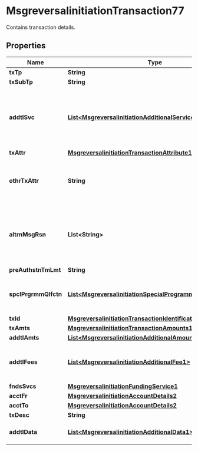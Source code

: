 

# MsgreversalinitiationTransaction77

Contains transaction details.
## Properties

Name | Type | Description | Notes
------------ | ------------- | ------------- | -------------
**txTp** | **String** |  |  [optional]
**txSubTp** | **String** |  |  [optional]
**addtlSvc** | [**List&lt;MsgreversalinitiationAdditionalService1&gt;**](MsgreversalinitiationAdditionalService1.md) | Additional functions or services to be performed in conjunction with the transaction. |  [optional]
**txAttr** | [**MsgreversalinitiationTransactionAttribute1Code**](MsgreversalinitiationTransactionAttribute1Code.md) |  |  [optional]
**othrTxAttr** | **String** | Other transaction attribute defined at national or private level. |  [optional]
**altrnMsgRsn** | **List&lt;String&gt;** | Supports message reason codes that are not defined in external code list. |  [optional]
**preAuthstnTmLmt** | **String** |  |  [optional]
**spclPrgrmmQlfctn** | [**List&lt;MsgreversalinitiationSpecialProgrammeQualification1&gt;**](MsgreversalinitiationSpecialProgrammeQualification1.md) | Data to qualify for incentive or other related programmes. |  [optional]
**txId** | [**MsgreversalinitiationTransactionIdentification8**](MsgreversalinitiationTransactionIdentification8.md) |  |  [optional]
**txAmts** | [**MsgreversalinitiationTransactionAmounts1**](MsgreversalinitiationTransactionAmounts1.md) |  |  [optional]
**addtlAmts** | [**List&lt;MsgreversalinitiationAdditionalAmounts1&gt;**](MsgreversalinitiationAdditionalAmounts1.md) |  |  [optional]
**addtlFees** | [**List&lt;MsgreversalinitiationAdditionalFee1&gt;**](MsgreversalinitiationAdditionalFee1.md) | Fees not included in the transaction amount. |  [optional]
**fndsSvcs** | [**MsgreversalinitiationFundingService1**](MsgreversalinitiationFundingService1.md) |  |  [optional]
**acctFr** | [**MsgreversalinitiationAccountDetails2**](MsgreversalinitiationAccountDetails2.md) |  |  [optional]
**acctTo** | [**MsgreversalinitiationAccountDetails2**](MsgreversalinitiationAccountDetails2.md) |  |  [optional]
**txDesc** | **String** |  |  [optional]
**addtlData** | [**List&lt;MsgreversalinitiationAdditionalData1&gt;**](MsgreversalinitiationAdditionalData1.md) | Contains additional data. |  [optional]



